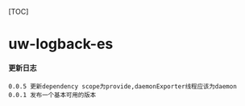 [TOC]

# uw-logback-es

#### 更新日志
    0.0.5 更新dependency scope为provide,daemonExporter线程应该为daemon
    0.0.1 发布一个基本可用的版本